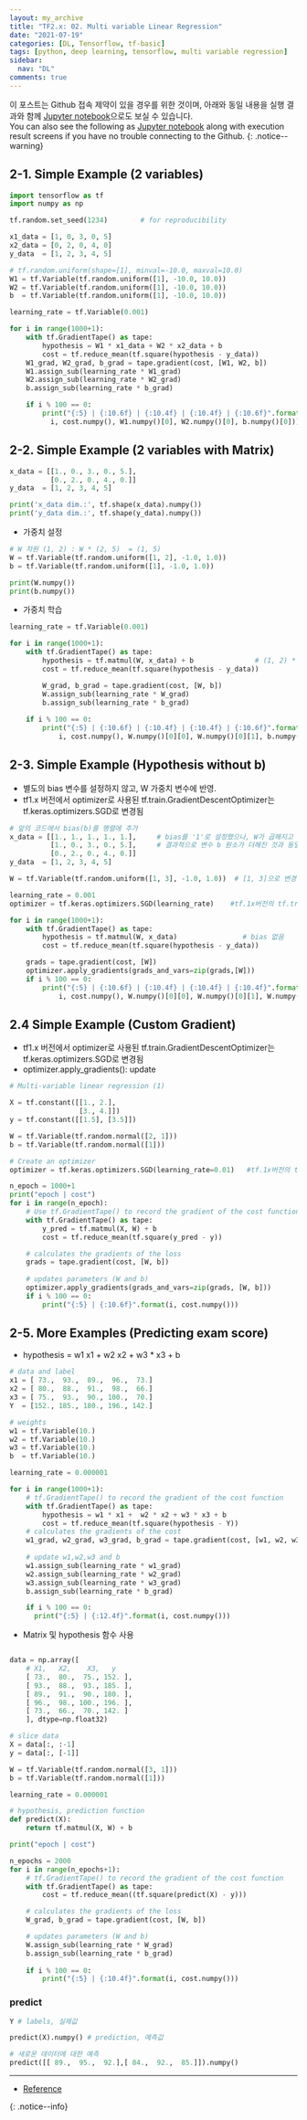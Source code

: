 ```yaml
---
layout: my_archive
title: "TF2.x: 02. Multi variable Linear Regression"
date: "2021-07-19"
categories: [DL, Tensorflow, tf-basic]
tags: [python, deep learning, tensorflow, multi variable regression]
sidebar:
  nav: "DL"
comments: true
---
```


이 포스트는 Github 접속 제약이 있을 경우를 위한 것이며, 아래와 동일 내용을 실행 결과와 함께 [Jupyter notebook](https://github.com/bestofbad/TF-Study/blob/main/tf2_02_Multi_variable_Linear_Regression.ipynb)으로도 보실 수 있습니다.  
You can also see the following as [Jupyter notebook](https://github.com/bestofbad/TF-Study/blob/main/tf2_02_Multi_variable_Linear_Regression.ipynb) along with execution result screens if you have no trouble connecting to the Github.
{: .notice--warning}

## 2-1. Simple Example (2 variables)

```python
import tensorflow as tf
import numpy as np

tf.random.set_seed(1234)        # for reproducibility

x1_data = [1, 0, 3, 0, 5]
x2_data = [0, 2, 0, 4, 0]
y_data  = [1, 2, 3, 4, 5]

# tf.random.uniform(shape=[1], minval=-10.0, maxval=10.0)
W1 = tf.Variable(tf.random.uniform([1], -10.0, 10.0))   
W2 = tf.Variable(tf.random.uniform([1], -10.0, 10.0))
b  = tf.Variable(tf.random.uniform([1], -10.0, 10.0))

learning_rate = tf.Variable(0.001)

for i in range(1000+1):
    with tf.GradientTape() as tape:
        hypothesis = W1 * x1_data + W2 * x2_data + b
        cost = tf.reduce_mean(tf.square(hypothesis - y_data))
    W1_grad, W2_grad, b_grad = tape.gradient(cost, [W1, W2, b])
    W1.assign_sub(learning_rate * W1_grad)
    W2.assign_sub(learning_rate * W2_grad)
    b.assign_sub(learning_rate * b_grad)

    if i % 100 == 0:
        print("{:5} | {:10.6f} | {:10.4f} | {:10.4f} | {:10.6f}".format(
          i, cost.numpy(), W1.numpy()[0], W2.numpy()[0], b.numpy()[0]))
```

## 2-2. Simple Example (2 variables with Matrix)

```python
x_data = [[1., 0., 3., 0., 5.],
          [0., 2., 0., 4., 0.]]
y_data  = [1, 2, 3, 4, 5]

print('x_data dim.:', tf.shape(x_data).numpy())
print('y_data dim.:', tf.shape(y_data).numpy())
```

- 가중치 설정

```python
# W 차원 (1, 2) : W * (2, 5)  = (1, 5) 
W = tf.Variable(tf.random.uniform([1, 2], -1.0, 1.0))
b = tf.Variable(tf.random.uniform([1], -1.0, 1.0))

print(W.numpy())
print(b.numpy())
```

- 가중치 학습

```python
learning_rate = tf.Variable(0.001)

for i in range(1000+1):
    with tf.GradientTape() as tape:
        hypothesis = tf.matmul(W, x_data) + b               # (1, 2) * (2, 5) = (1, 5)
        cost = tf.reduce_mean(tf.square(hypothesis - y_data))

        W_grad, b_grad = tape.gradient(cost, [W, b])
        W.assign_sub(learning_rate * W_grad)
        b.assign_sub(learning_rate * b_grad)
    
    if i % 100 == 0:
        print("{:5} | {:10.6f} | {:10.4f} | {:10.4f} | {:10.6f}".format(
            i, cost.numpy(), W.numpy()[0][0], W.numpy()[0][1], b.numpy()[0]))
```

## 2-3. Simple Example (Hypothesis without b)

- 별도의 bias 변수를 설정하지 않고, W 가중치 변수에 반영.
- tf1.x 버전에서 optimizer로 사용된 tf.train.GradientDescentOptimizer는 tf.keras.optimizers.SGD로 변경됨

```python
# 앞의 코드에서 bias(b)를 행렬에 추가
x_data = [[1., 1., 1., 1., 1.],     # bias를 '1'로 설정했으나, W가 곱해지고 열 원소가 더해지면
          [1., 0., 3., 0., 5.],     # 결과적으로 변수 b 원소가 더해진 것과 동일한 상황.
          [0., 2., 0., 4., 0.]]
y_data  = [1, 2, 3, 4, 5]

W = tf.Variable(tf.random.uniform([1, 3], -1.0, 1.0))  # [1, 3]으로 변경하고 X_data와 연산을 하면, bias가 반영됨.

learning_rate = 0.001
optimizer = tf.keras.optimizers.SGD(learning_rate)    #tf.1x버전의 tf.train.GradientDescentOptimizer를 대체

for i in range(1000+1):
    with tf.GradientTape() as tape:
        hypothesis = tf.matmul(W, x_data)                # bias 없음
        cost = tf.reduce_mean(tf.square(hypothesis - y_data))

    grads = tape.gradient(cost, [W])
    optimizer.apply_gradients(grads_and_vars=zip(grads,[W]))
    if i % 100 == 0:
        print("{:5} | {:10.6f} | {:10.4f} | {:10.4f} | {:10.4f}".format(
            i, cost.numpy(), W.numpy()[0][0], W.numpy()[0][1], W.numpy()[0][2]))
```

## 2.4 Simple Example (Custom Gradient)

- tf1.x 버전에서 optimizer로 사용된 tf.train.GradientDescentOptimizer는 tf.keras.optimizers.SGD로 변경됨
- optimizer.apply_gradients(): update

```python
# Multi-variable linear regression (1)

X = tf.constant([[1., 2.], 
                 [3., 4.]])
y = tf.constant([[1.5], [3.5]])

W = tf.Variable(tf.random.normal([2, 1]))
b = tf.Variable(tf.random.normal([1]))

# Create an optimizer
optimizer = tf.keras.optimizers.SGD(learning_rate=0.01)   #tf.1x버전의 tf.train.GradientDescentOptimizer를 대체

n_epoch = 1000+1
print("epoch | cost")
for i in range(n_epoch):
    # Use tf.GradientTape() to record the gradient of the cost function
    with tf.GradientTape() as tape:
        y_pred = tf.matmul(X, W) + b
        cost = tf.reduce_mean(tf.square(y_pred - y))

    # calculates the gradients of the loss
    grads = tape.gradient(cost, [W, b])
    
    # updates parameters (W and b)
    optimizer.apply_gradients(grads_and_vars=zip(grads, [W, b]))
    if i % 100 == 0:
        print("{:5} | {:10.6f}".format(i, cost.numpy()))
```

## 2-5. More Examples (Predicting exam score)

- hypothesis = w1 x1 + w2 x2 + w3 * x3 + b

```python
# data and label
x1 = [ 73.,  93.,  89.,  96.,  73.]
x2 = [ 80.,  88.,  91.,  98.,  66.]
x3 = [ 75.,  93.,  90., 100.,  70.]
Y  = [152., 185., 180., 196., 142.]

# weights
w1 = tf.Variable(10.)
w2 = tf.Variable(10.)
w3 = tf.Variable(10.)
b  = tf.Variable(10.)

learning_rate = 0.000001

for i in range(1000+1):
    # tf.GradientTape() to record the gradient of the cost function
    with tf.GradientTape() as tape:
        hypothesis = w1 * x1 +  w2 * x2 + w3 * x3 + b
        cost = tf.reduce_mean(tf.square(hypothesis - Y))
    # calculates the gradients of the cost
    w1_grad, w2_grad, w3_grad, b_grad = tape.gradient(cost, [w1, w2, w3, b])
    
    # update w1,w2,w3 and b
    w1.assign_sub(learning_rate * w1_grad)
    w2.assign_sub(learning_rate * w2_grad)
    w3.assign_sub(learning_rate * w3_grad)
    b.assign_sub(learning_rate * b_grad)

    if i % 100 == 0:
      print("{:5} | {:12.4f}".format(i, cost.numpy()))
```

- Matrix 및 hypothesis 함수 사용

```python

data = np.array([
    # X1,   X2,    X3,   y
    [ 73.,  80.,  75., 152. ],
    [ 93.,  88.,  93., 185. ],
    [ 89.,  91.,  90., 180. ],
    [ 96.,  98., 100., 196. ],
    [ 73.,  66.,  70., 142. ]
    ], dtype=np.float32)

# slice data
X = data[:, :-1]
y = data[:, [-1]]

W = tf.Variable(tf.random.normal([3, 1]))
b = tf.Variable(tf.random.normal([1]))

learning_rate = 0.000001

# hypothesis, prediction function
def predict(X):
    return tf.matmul(X, W) + b

print("epoch | cost")

n_epochs = 2000
for i in range(n_epochs+1):
    # tf.GradientTape() to record the gradient of the cost function
    with tf.GradientTape() as tape:
        cost = tf.reduce_mean((tf.square(predict(X) - y)))

    # calculates the gradients of the loss
    W_grad, b_grad = tape.gradient(cost, [W, b])

    # updates parameters (W and b)
    W.assign_sub(learning_rate * W_grad)
    b.assign_sub(learning_rate * b_grad)
    
    if i % 100 == 0:
        print("{:5} | {:10.4f}".format(i, cost.numpy()))
```

### predict

```python
Y # labels, 실제값
```

```python
predict(X).numpy() # prediction, 예측값
```

```python
# 새로운 데이터에 대한 예측
predict([[ 89.,  95.,  92.],[ 84.,  92.,  85.]]).numpy()
```

---
- [Reference](https://github.com/deeplearningzerotoall/TensorFlow/blob/master/tf_2.x/lab-04-1-Multi-variable-Linear-Regression--Regression-eager.ipynb)

{: .notice--info}